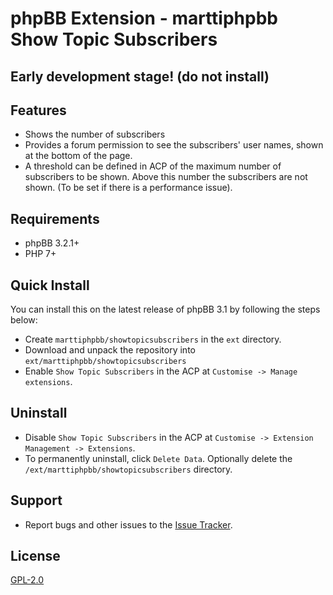# phpBB Extension - marttiphpbb Show Topic Subscribers

## Early development stage! (do not install)

## Features

* Shows the number of subscribers
* Provides a forum permission to see the subscribers' user names, shown at the bottom of the page.
* A threshold can be defined in ACP of the maximum number of subscribers to be shown. Above this number the subscribers are not shown. (To be set if there is a  performance issue).

## Requirements

* phpBB 3.2.1+
* PHP 7+

## Quick Install

You can install this on the latest release of phpBB 3.1 by following the steps below:

* Create `marttiphpbb/showtopicsubscribers` in the `ext` directory.
* Download and unpack the repository into `ext/marttiphpbb/showtopicsubscribers`
* Enable `Show Topic Subscribers` in the ACP at `Customise -> Manage extensions`.

## Uninstall

* Disable `Show Topic Subscribers` in the ACP at `Customise -> Extension Management -> Extensions`.
* To permanently uninstall, click `Delete Data`. Optionally delete the `/ext/marttiphpbb/showtopicsubscribers` directory.

## Support

* Report bugs and other issues to the [Issue Tracker](https://github.com/marttiphpbb/phpbb-ext-showtopicsubscribers/issues).

## License

[GPL-2.0](license.txt)
